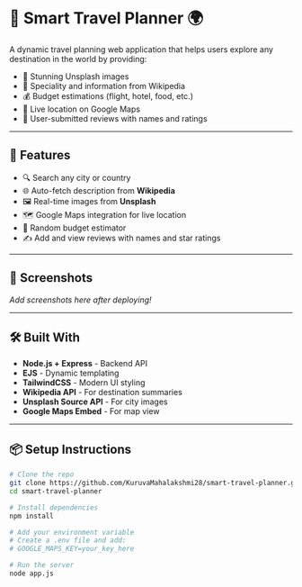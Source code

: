 # 🧳 Smart Travel Planner 🌍

A dynamic travel planning web application that helps users explore any destination in the world by providing:
- 📸 Stunning Unsplash images
- 📖 Speciality and information from Wikipedia
- 💰 Budget estimations (flight, hotel, food, etc.)
- 📍 Live location on Google Maps
- 💬 User-submitted reviews with names and ratings

---

## 🚀 Features

- 🔍 Search any city or country
- 🌐 Auto-fetch description from **Wikipedia**
- 🖼️ Real-time images from **Unsplash**
- 🗺️ Google Maps integration for live location
- 💸 Random budget estimator
- ✍️ Add and view reviews with names and star ratings

---

## 📸 Screenshots

_Add screenshots here after deploying!_

---

## 🛠️ Built With

- **Node.js + Express** - Backend API
- **EJS** - Dynamic templating
- **TailwindCSS** - Modern UI styling
- **Wikipedia API** - For destination summaries
- **Unsplash Source API** - For city images
- **Google Maps Embed** - For map view

---

## 📦 Setup Instructions

```bash
# Clone the repo
git clone https://github.com/KuruvaMahalakshmi28/smart-travel-planner.git
cd smart-travel-planner

# Install dependencies
npm install

# Add your environment variable
# Create a .env file and add:
# GOOGLE_MAPS_KEY=your_key_here

# Run the server
node app.js
